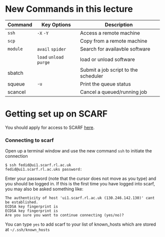 
# New Commands in this lecture

| Command | Key Options | Description |
| ------- | ----------- | ----------- |
| <code>ssh</code>    | <code>-X</code> <code>-Y</code>                          | Access a remote machine |
| <code>scp</code>    |                                                          | Copy from a remote machine |
| <code>module</code> | <code>avail</code> <code>spider</code>                   | Search for availavble software |
|                     | <code>load</code> <code>unload</code> <code>purge</code> | load or unload software |
| sbatch              |                                                          | Submit a job script to the scheduler |
| squeue              | <code>-u</code>                                          | Print the queue status |
| scancel             |                                                          | Cancel a queued/running job |


# Getting set up on SCARF

You should apply for access to SCARF [here](https://www.scarf.rl.ac.uk/registration.html).

### Connecting to scarf

Open up a terminal window and use the new command <code>ssh</code> to initiate the connection

    $ ssh fedid@ui1.scarf.rl.ac.uk
    fedid@ui1.scarf.rl.ac.uks password:

Enter your password (note that the cursor does not move as you type) and you should be logged in.
If this is the first time you have logged into scarf, you may also be asked something like:

    The authenticity of host 'ui1.scarf.rl.ac.uk (130.246.142.130)' cant be established.
    ECDSA key fingerprint is 
    ECDSA key fingerprint is 
    Are you sure you want to continue connecting (yes/no)?

You can type <code>yes</code> to add scarf to your list of known_hosts which are stored at <code>~/.ssh/known_hosts</code>


